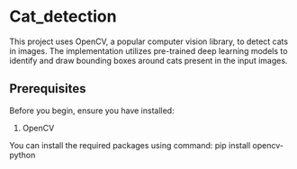 # Cat_detection

This project uses OpenCV, a popular computer vision library, to detect cats in images. The implementation utilizes pre-trained deep learning models to identify and draw bounding boxes around cats present in the input images.
## Prerequisites
Before you begin, ensure you have  installed:
1. OpenCV

You can install the required packages using command:
  pip install opencv-python


  
